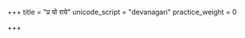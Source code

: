 +++
title = "प्र यो राये"
unicode_script = "devanagari"
practice_weight = 0

+++
<div class="js_include" url="/vedAH/sAma/paravastu-saama/devaH/agniH/pra_yo_rAye/"  newLevelForH1="1" includeTitle="true"> </div>